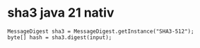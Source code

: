 # sha3 java 21 nativ

```
MessageDigest sha3 = MessageDigest.getInstance("SHA3-512");
byte[] hash = sha3.digest(input);
```
